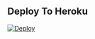 ## Deploy To Heroku

<a href="https://heroku.com/deploy?template=https://github.com/mak12567/Private-Bot"><img src="https://www.herokucdn.com/deploy/button.svg" alt="Deploy"></a>
